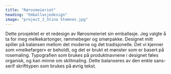 ```yaml
---
title: "Rørosmeieriet"
heading: "Emballasjedesign"
image: "project_3_Stina Stemnes.jpg"
---
```


Dette prosjektet er et redesign av Rørosmeieriet sin emballasje. Jeg valgte å ta for meg melkekartonger, rømmebeger og smørpakke. Designet mitt spiller på balansen mellom det moderne og det tradisjonelle. Det vi kjenner som «melkefarger» er beholdt, og det er brukt et mønster som er basert på rosemaling. Typografien som brukes på produktnavnene i designet føles organisk, og kan minne om skiltmaling. Dette balanseres av den enkle sans-serif skrifttypen som brukes på øvrig tekst.
